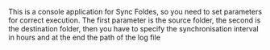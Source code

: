 This is a console application for Sync Foldes, so you need to set parameters for correct execution.
The first parameter is the source folder, the second is the destination folder, then you have to specify the synchronisation interval in hours and at the end the path of the log file
